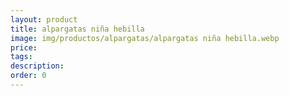```yaml
---
layout: product
title: alpargatas niña hebilla
image: img/productos/alpargatas/alpargatas niña hebilla.webp
price: 
tags: 
description: 
order: 0
---
```

